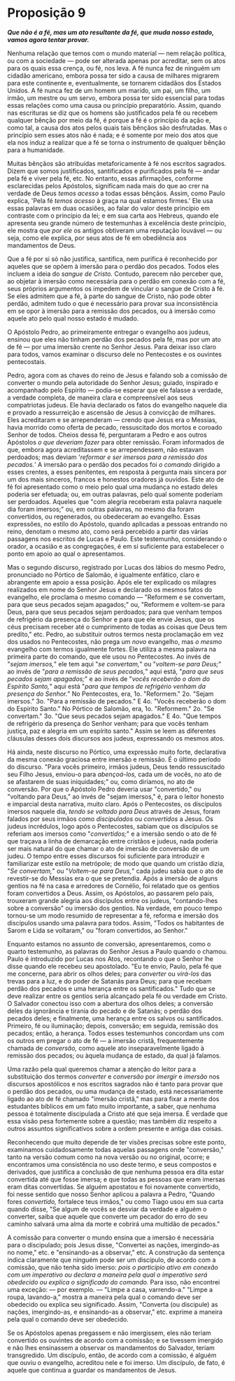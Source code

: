 # Proposição 9

***Que não é a fé, mas um ato resultante da fé, que muda nosso estado, vamos agora tentar provar.***

Nenhuma relação que temos com o mundo material — nem relação política, ou com a sociedade — pode ser alterada apenas por acreditar, sem os atos para os quais essa crença, ou fé, nos leva. A fé nunca fez de ninguém um cidadão americano, embora possa ter sido a causa de milhares migrarem para este continente e, eventualmente, se tornarem cidadãos dos Estados Unidos. A fé nunca fez de um homem um marido, um pai, um filho, um irmão, um mestre ou um servo, embora possa ter sido essencial para todas essas relações como uma causa ou princípio preparatório. Assim, quando nas escrituras se diz que os homens são justificados pela fé ou recebem qualquer bênção por meio da fé, é porque a fé é o princípio da ação e, como tal, a causa dos atos pelos quais tais bênçãos são desfrutadas. Mas o princípio sem esses atos não é nada; e é somente por meio dos atos que ela nos induz a realizar que a fé se torna o instrumento de qualquer bênção para a humanidade.

Muitas bênçãos são atribuídas metaforicamente à fé nos escritos sagrados. Dizem que somos justificados, santificados e purificados pela fé — andar pela fé e viver pela fé, etc. No entanto, essas afirmações, conforme esclarecidas pelos Apóstolos, significam nada mais do que ao crer na verdade de Deus *temos acesso* a todas essas bênçãos. Assim, como Paulo explica, 'Pela fé *temos acesso* à graça na qual estamos firmes.' Ele usa essas palavras em duas ocasiões, ao falar do valor deste princípio em contraste com o princípio da lei; e em sua carta aos Hebreus, quando ele apresenta seu grande número de testemunhas à excelência deste princípio, ele mostra que *por ele* os antigos obtiveram uma reputação louvável — ou seja, como ele explica, por seus atos de fé em obediência aos mandamentos de Deus.

Que a fé por si só não justifica, santifica, nem purifica é reconhecido por aqueles que se opõem à imersão para o perdão dos pecados. Todos eles incluem a ideia do *sangue de Cristo.* Contudo, parecem não perceber que, ao objetar à imersão como necessária para o perdão em conexão com a fé, seus próprios argumentos os impedem de vincular o sangue de Cristo à fé. Se eles admitem que a fé, à parte do sangue de Cristo, não pode obter perdão, admitem tudo o que é necessário para provar sua inconsistência em se opor à imersão para a remissão dos pecados, ou à imersão como aquele ato pelo qual nosso estado é mudado.

O Apóstolo Pedro, ao primeiramente entregar o evangelho aos judeus, ensinou que eles não tinham perdão dos pecados pela fé, mas por um ato de fé — por uma imersão crente no Senhor Jesus. Para deixar isso claro para todos, vamos examinar o discurso dele no Pentecostes e os ouvintes pentecostais.

Pedro, agora com as chaves do reino de Jesus e falando sob a comissão de converter o mundo pela autoridade do Senhor Jesus; guiado, inspirado e acompanhado pelo Espírito — podia-se esperar que ele falasse a verdade, a verdade completa, de maneira clara e compreensível aos seus compatriotas judeus. Ele havia declarado os fatos do evangelho naquele dia e provado a ressurreição e ascensão de Jesus à convicção de milhares. Eles acreditaram e se arrependeram — crendo que Jesus era o Messias, havia morrido como oferta de pecado, ressuscitado dos mortos e coroado Senhor de todos. Cheios dessa fé, perguntaram a Pedro e aos outros Apóstolos *o que deveriam fazer* para obter remissão. Foram informados de que, embora agora acreditassem e se arrependessem, não estavam perdoados; mas deviam '*reformar e ser imersos para a remissão dos pecados.*' A imersão para o perdão dos pecados foi *o comando* dirigido a esses crentes, a esses penitentes, em resposta à pergunta mais sincera por um dos mais sinceros, francos e honestos oradores já ouvidos. Este ato de fé foi apresentado como o meio pelo qual uma mudança no estado deles poderia ser efetuada; ou, em outras palavras, pelo qual somente poderiam ser perdoados. Aqueles que "com alegria receberam esta palavra naquele dia foram imersos;" ou, em outras palavras, no mesmo dia foram convertidos, ou regenerados, ou obedeceram ao evangelho. Essas expressões, no estilo do Apóstolo, quando aplicadas a pessoas entrando no reino, denotam o mesmo ato, como será percebido a partir das várias passagens nos escritos de Lucas e Paulo. Este testemunho, considerando o orador, a ocasião e as congregações, é em si suficiente para estabelecer o ponto em apoio ao qual o apresentamos.

Mas o segundo discurso, registrado por Lucas dos lábios do mesmo Pedro, pronunciado no Pórtico de Salomão, é igualmente enfático, claro e abrangente em apoio a essa posição. Após ele ter explicado os milagres realizados em nome do Senhor Jesus e declarado os mesmos fatos do evangelho, ele proclama o mesmo comando — "Reformem e se convertam, para que seus pecados sejam apagados;" ou, "Reformem e voltem-se para Deus, para que seus pecados sejam perdoados; para que venham tempos de refrigério da presença do Senhor e para que ele envie Jesus, que os céus precisam receber até o cumprimento de todas as coisas que Deus tem predito," etc. Pedro, ao substituir outros termos nesta proclamação em vez dos usados no Pentecostes, não prega um *novo* evangelho, mas *o mesmo* evangelho com termos igualmente fortes. Ele utiliza a mesma palavra na primeira parte do comando, que ele usou no Pentecostes. Ao invés de "*sejam imersos,*" ele tem aqui "*se convertam,*" ou "*voltem-se para Deus;*" ao invés de "*para a remissão de seus pecados,*" aqui está, "*para que seus pecados sejam apagados;*" e ao invés de "*vocês receberão o dom do Espírito Santo,*" aqui está "*para que tempos de refrigério venham da presença do Senhor.*" No Pentecostes, era, 1o. "Reformem." 2o. "Sejam imersos." 3o. "Para a remissão de pecados." E 4o. "Vocês receberão o dom do Espírito Santo." No Pórtico de Salomão, era, 1o. "Reformem." 2o. "Se convertam." 3o. "Que seus pecados sejam apagados." E 4o. "Que tempos de refrigério da presença do Senhor venham; para que vocês tenham justiça, paz e alegria em um espírito santo." Assim se leem as diferentes cláusulas desses dois discursos aos judeus, expressando os mesmos atos.

Há ainda, neste discurso no Pórtico, uma expressão muito forte, declarativa da mesma conexão graciosa entre imersão e remissão. É o último período do discurso. "Para vocês primeiro, irmãos judeus, Deus tendo ressuscitado seu Filho Jesus, enviou-o para *abençoá-los,* cada um de vocês, no ato de se afastarem de suas iniquidades;" ou, como diríamos, no ato de conversão. Por que o Apóstolo Pedro deveria usar "convertido," ou "voltando para Deus," ao invés de "sejam imersos," é, para o leitor honesto e imparcial desta narrativa, muito claro. Após o Pentecostes, os discípulos imersos naquele dia, *tendo se voltado para Deus* através de Jesus, foram falados por seus irmãos como *discipulados* ou *convertidos* a Jesus. Os judeus incrédulos, logo após o Pentecostes, sabiam que os discípulos se referiam aos imersos como "*convertidos;*" e a imersão sendo o ato de fé que traçava a linha de demarcação entre cristãos e judeus, nada poderia ser mais natural do que chamar o ato de imersão de conversão de um judeu. O tempo entre esses discursos foi suficiente para introduzir e familiarizar este estilo na metrópole; de modo que quando um cristão dizia, "*Se convertam,*" ou "*Voltem-se para Deus,*" cada judeu sabia que o ato de revestir-se do Messias era o que se pretendia. Após a imersão de alguns gentios na fé na casa e arredores de Cornélio, foi relatado que os gentios foram convertidos a Deus. Assim, os Apóstolos, ao passarem pelo país, trouxeram grande alegria aos discípulos entre os judeus, "contando-lhes sobre a conversão" ou imersão dos gentios. Na verdade, em pouco tempo tornou-se um modo resumido de representar a fé, reforma e imersão dos discípulos usando uma palavra para todos. Assim, "Todos os habitantes de Sarom e Lida se voltaram," ou "foram convertidos, ao Senhor."

Enquanto estamos no assunto de conversão, apresentaremos, como o quarto testemunho, as palavras do Senhor Jesus a Paulo quando o chamou. Paulo é introduzido por Lucas nos Atos, recontando o que o Senhor lhe disse quando ele recebeu seu apostolado. "Eu te envio, Paulo, pela fé que me concerne, para abrir os olhos deles; para *converter* ou *virá-los* das trevas para a luz, e do poder de Satanás para Deus; para que recebam perdão dos pecados e uma herança entre os santificados." Tudo que se deve realizar entre os gentios seria alcançado pela fé ou verdade em Cristo. O Salvador conectou isso com a abertura dos olhos deles; a conversão deles da ignorância e tirania do pecado e de Satanás; o perdão dos pecados deles; e finalmente, uma herança entre os salvos ou santificados. Primeiro, fé ou iluminação; depois, conversão; em seguida, remissão dos pecados; então, a herança. Todos esses testemunhos concordam uns com os outros em pregar o ato de fé — a imersão cristã, frequentemente chamada de *conversão,* como aquele ato inseparavelmente ligado à remissão dos pecados; ou àquela mudança de estado, da qual já falamos.

Uma razão pela qual queremos chamar a atenção do leitor para a substituição dos termos *converter* e *conversão* por *imergir* e *imersão* nos discursos apostólicos e nos escritos sagrados não é tanto para provar que o perdão dos pecados, ou uma mudança de estado, está necessariamente ligado ao ato de fé chamado "imersão cristã," mas para fixar a mente dos estudantes bíblicos em um fato muito importante, a saber, que nenhuma pessoa é totalmente discipulada a Cristo até que seja imersa. É verdade que essa visão pesa fortemente sobre a questão; mas também diz respeito a outros assuntos significativos sobre a ordem presente e antiga das coisas.

Reconhecendo que muito depende de ter visões precisas sobre este ponto, examinamos cuidadosamente todas aquelas passagens onde "conversão," tanto na versão comum como na nova versão ou no original, ocorre; e encontramos uma consistência no uso deste termo, e seus compostos e derivados, que justifica a conclusão de que nenhuma pessoa era dita estar convertida até que fosse imersa; e que todas as pessoas que eram imersas eram ditas convertidas. Se alguém apostatou e foi novamente convertido, foi nesse sentido que nosso Senhor aplicou a palavra a Pedro, "Quando fores *convertido,* fortalece teus irmãos," ou como Tiago usou em sua carta quando disse, "Se algum de vocês se desviar da verdade e alguém o converter, saiba que aquele que converte um pecador do erro do seu caminho salvará uma alma da morte e cobrirá uma multidão de pecados."

A comissão para converter o mundo ensina que a imersão é necessária para o discipulado; pois Jesus disse, "Convertei as nações, imergindo-as no nome," etc. e "ensinando-as a observar," etc. A construção da sentença indica claramente que ninguém pode ser um discípulo, de acordo com a comissão, que não tenha sido imerso: *pois o particípio ativo em conexão com um imperativo ou declara a maneira pela qual o imperativo será obedecido ou explica o significado do comando.* Para isso, não encontrei uma exceção: — por exemplo. — "Limpe a casa, varrendo-a." "Limpe a roupa, lavando-a," mostra a maneira pela qual o comando deve ser obedecido ou explica seu significado. Assim, "Converta (ou discipule) as nações, imergindo-as, e ensinando-as a observar," etc. exprime a maneira pela qual o comando deve ser obedecido.

Se os Apóstolos apenas pregassem e não imergissem, eles não teriam convertido os ouvintes de acordo com a comissão; e se tivessem imergido e não lhes ensinassem a observar os mandamentos do Salvador, teriam transgredido. Um discípulo, então, de acordo com a comissão, é alguém que ouviu o evangelho, acreditou nele e foi imerso. Um discípulo, de fato, é aquele que continua a guardar os mandamentos de Jesus.